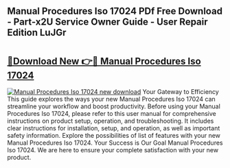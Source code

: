 ## Manual Procedures Iso 17024 PDf Free Download - Part-x2U Service Owner Guide - User Repair Edition LuJGr

# <h2><a href="http://bc82496.oget.top/?id=Manual+Procedures+Iso+17024">🔗Download New 👉🔴 Manual Procedures Iso 17024</a></h2>

[![Manual Procedures Iso 17024 new download](https://i.imgur.com/5g1atiW.png)](http://bc82496.oget.top/?id=Manual+Procedures+Iso+17024)
Your Gateway to Efficiency This guide explores the ways your new Manual Procedures Iso 17024 can streamline your workflow and boost productivity. Before using your Manual Procedures Iso 17024, please refer to this user manual for comprehensive instructions on product setup, operation, and troubleshooting. It includes clear instructions for installation, setup, and operation, as well as important safety information. Explore the possibilities of list of features with your new Manual Procedures Iso 17024. Your Success is Our Goal Manual Procedures Iso 17024. We are here to ensure your complete satisfaction with your new product.
